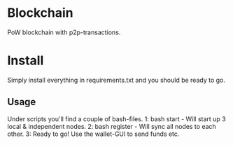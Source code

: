 # Blockchain

PoW blockchain with p2p-transactions.

<h1>Install</h1>
Simply install everything in requirements.txt and you should be ready to go.

<h2>Usage</h2>
Under scripts you'll find a couple of bash-files.
1: bash start - Will start up 3 local & independent nodes.
2: bash register - Will sync all nodes to each other.
3: Ready to go! Use the wallet-GUI to send funds etc.